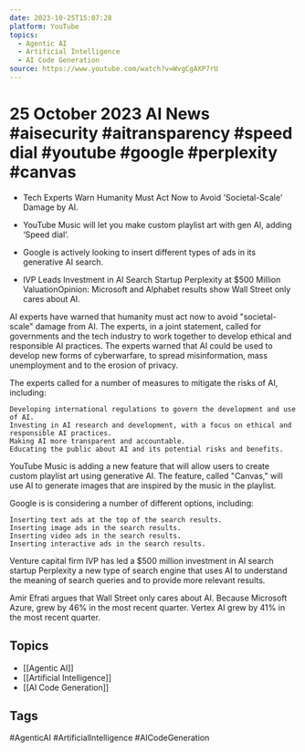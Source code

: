 ```yaml
---
date: 2023-10-25T15:07:28
platform: YouTube
topics:
  - Agentic AI
  - Artificial Intelligence
  - AI Code Generation
source: https://www.youtube.com/watch?v=WvgCgAXP7rU
---
```

# 25 October 2023 AI News #aisecurity #aitransparency #speed dial #youtube #google #perplexity #canvas

- Tech Experts Warn Humanity Must Act Now to Avoid 'Societal-Scale' Damage by AI.

- YouTube Music will let you make custom playlist art with gen AI, adding ‘Speed dial’.

- Google is actively looking to insert different types of ads in its generative AI search.

- IVP Leads Investment in AI Search Startup Perplexity at $500 Million ValuationOpinion: Microsoft and Alphabet results show Wall Street only cares about AI.

AI experts have warned that humanity must act now to avoid "societal-scale" damage from AI. The experts, in a joint statement, called for governments and the tech industry to work together to develop ethical and responsible AI practices. The experts warned that AI could be used to develop new forms of cyberwarfare, to spread misinformation, mass unemployment and to the erosion of privacy.

The experts called for a number of measures to mitigate the risks of AI, including:

    Developing international regulations to govern the development and use of AI.
    Investing in AI research and development, with a focus on ethical and responsible AI practices.
    Making AI more transparent and accountable.
    Educating the public about AI and its potential risks and benefits.

YouTube Music is adding a new feature that will allow users to create custom playlist art using generative AI. The feature, called "Canvas," will use AI to generate images that are inspired by the music in the playlist.

Google is is considering a number of different options, including:

    Inserting text ads at the top of the search results.
    Inserting image ads in the search results.
    Inserting video ads in the search results.
    Inserting interactive ads in the search results.

Venture capital firm IVP has led a $500 million investment in AI search startup Perplexity a new type of search engine that uses AI to understand the meaning of search queries and to provide more relevant results.

Amir Efrati argues that Wall Street only cares about AI. Because Microsoft Azure, grew by 46% in the most recent quarter. Vertex AI grew by 41% in the most recent quarter.

## Topics
- [[Agentic AI]]
- [[Artificial Intelligence]]
- [[AI Code Generation]]

## Tags
#AgenticAI #ArtificialIntelligence #AICodeGeneration